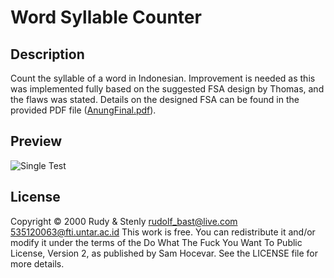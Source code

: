 # Word Syllable Counter

## Description
Count the syllable of a word in Indonesian. Improvement is needed as this was implemented fully based on the suggested FSA design by Thomas, and the flaws was stated. Details on the designed FSA can be found in the provided PDF file ([AnungFinal.pdf](/AnungFinal.pdf)).

## Preview
![Single Test](/../screenshots/screenshots/main-single.jpg?raw=true "Single Test")

## License
Copyright © 2000 Rudy & Stenly <rudolf_bast@live.com> <535120063@fti.untar.ac.id>
This work is free. You can redistribute it and/or modify it under the
terms of the Do What The Fuck You Want To Public License, Version 2,
as published by Sam Hocevar. See the LICENSE file for more details.
